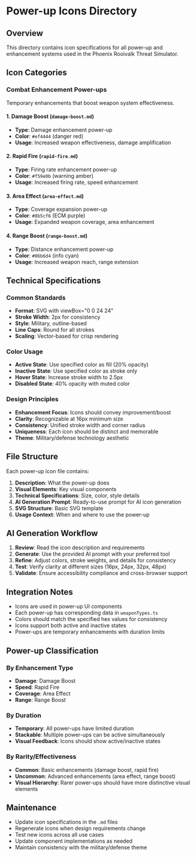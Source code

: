 # Power-up Icons Directory

## Overview

This directory contains icon specifications for all power-up and enhancement systems used in the Phoenix Rooivalk Threat Simulator.

## Icon Categories

### Combat Enhancement Power-ups

Temporary enhancements that boost weapon system effectiveness.

#### 1. Damage Boost (`damage-boost.md`)

- **Type**: Damage enhancement power-up
- **Color**: `#ef4444` (danger red)
- **Usage**: Increased weapon effectiveness, damage amplification

#### 2. Rapid Fire (`rapid-fire.md`)

- **Type**: Firing rate enhancement power-up
- **Color**: `#f59e0b` (warning amber)
- **Usage**: Increased firing rate, speed enhancement

#### 3. Area Effect (`area-effect.md`)

- **Type**: Coverage expansion power-up
- **Color**: `#8b5cf6` (ECM purple)
- **Usage**: Expanded weapon coverage, area enhancement

#### 4. Range Boost (`range-boost.md`)

- **Type**: Distance enhancement power-up
- **Color**: `#06b6d4` (info cyan)
- **Usage**: Increased weapon reach, range extension

## Technical Specifications

### Common Standards

- **Format**: SVG with viewBox="0 0 24 24"
- **Stroke Width**: 2px for consistency
- **Style**: Military, outline-based
- **Line Caps**: Round for all strokes
- **Scaling**: Vector-based for crisp rendering

### Color Usage

- **Active State**: Use specified color as fill (20% opacity)
- **Inactive State**: Use specified color as stroke only
- **Hover State**: Increase stroke width to 2.5px
- **Disabled State**: 40% opacity with muted color

### Design Principles

- **Enhancement Focus**: Icons should convey improvement/boost
- **Clarity**: Recognizable at 16px minimum size
- **Consistency**: Unified stroke width and corner radius
- **Uniqueness**: Each icon should be distinct and memorable
- **Theme**: Military/defense technology aesthetic

## File Structure

Each power-up icon file contains:

1. **Description**: What the power-up does
2. **Visual Elements**: Key visual components
3. **Technical Specifications**: Size, color, style details
4. **AI Generation Prompt**: Ready-to-use prompt for AI icon generation
5. **SVG Structure**: Basic SVG template
6. **Usage Context**: When and where to use the power-up

## AI Generation Workflow

1. **Review**: Read the icon description and requirements
2. **Generate**: Use the provided AI prompt with your preferred tool
3. **Refine**: Adjust colors, stroke weights, and details for consistency
4. **Test**: Verify clarity at different sizes (16px, 24px, 32px, 48px)
5. **Validate**: Ensure accessibility compliance and cross-browser support

## Integration Notes

- Icons are used in power-up UI components
- Each power-up has corresponding data in `weaponTypes.ts`
- Colors should match the specified hex values for consistency
- Icons support both active and inactive states
- Power-ups are temporary enhancements with duration limits

## Power-up Classification

### By Enhancement Type

- **Damage**: Damage Boost
- **Speed**: Rapid Fire
- **Coverage**: Area Effect
- **Range**: Range Boost

### By Duration

- **Temporary**: All power-ups have limited duration
- **Stackable**: Multiple power-ups can be active simultaneously
- **Visual Feedback**: Icons should show active/inactive states

### By Rarity/Effectiveness

- **Common**: Basic enhancements (damage boost, rapid fire)
- **Uncommon**: Advanced enhancements (area effect, range boost)
- **Visual Hierarchy**: Rarer power-ups should have more distinctive visual elements

## Maintenance

- Update icon specifications in the `.md` files
- Regenerate icons when design requirements change
- Test new icons across all use cases
- Update component implementations as needed
- Maintain consistency with the military/defense theme
